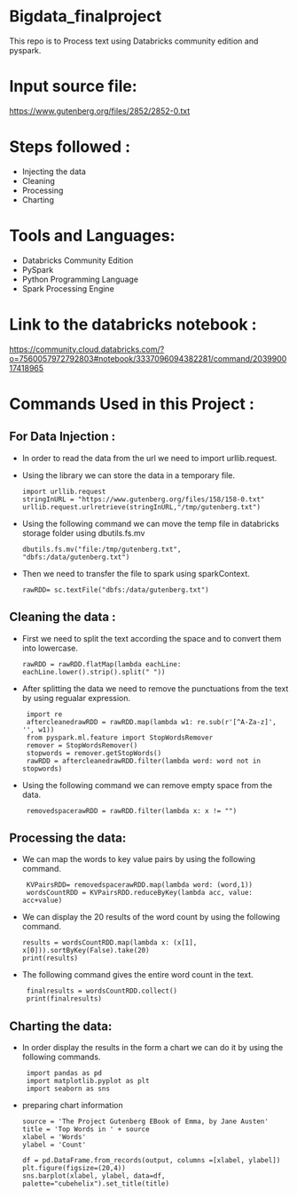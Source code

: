 # Bigdata_finalproject
This repo is to Process text using Databricks community edition and pyspark.

# Input source file:
https://www.gutenberg.org/files/2852/2852-0.txt

# Steps followed :
  - Injecting the data
  - Cleaning
  - Processing
  - Charting
  
# Tools and Languages:
   - Databricks Community Edition
   - PySpark
   - Python Programming Language
   - Spark Processing Engine
   
# Link to the databricks notebook : 
  https://community.cloud.databricks.com/?o=7560057972792803#notebook/3337096094382281/command/203990017418965
  
 # Commands Used in this Project :
  ##  For Data Injection :
   - In order to read the data from the url we need to import urllib.request.
   - Using the library we can store the data in a temporary file.
  
         import urllib.request 
         stringInURL = "https://www.gutenberg.org/files/158/158-0.txt"
         urllib.request.urlretrieve(stringInURL,"/tmp/gutenberg.txt")
         
   - Using the following command we can move the temp file in databricks storage folder using dbutils.fs.mv
   
         dbutils.fs.mv("file:/tmp/gutenberg.txt", "dbfs:/data/gutenberg.txt")
         
   - Then we need to transfer the file to spark using sparkContext.

         rawRDD= sc.textFile("dbfs:/data/gutenberg.txt")
         
   ## Cleaning the data :
         
   - First we need to split the text according the space and to convert them into lowercase.

         rawRDD = rawRDD.flatMap(lambda eachLine: eachLine.lower().strip().split(" "))
   
   - After splitting the data we need to remove the punctuations from the text by using regualar expression.
    
          import re
          aftercleanedrawRDD = rawRDD.map(lambda w1: re.sub(r'[^A-Za-z]', '', w1))
          from pyspark.ml.feature import StopWordsRemover
          remover = StopWordsRemover()
          stopwords = remover.getStopWords()
          rawRDD = aftercleanedrawRDD.filter(lambda word: word not in stopwords)
          
   - Using the following command we can remove empty space from the data.
         
          removedspacerawRDD = rawRDD.filter(lambda x: x != "")
          
   ## Processing the data:
   - We can map the words to key value pairs by using the following command.
       
          KVPairsRDD= removedspacerawRDD.map(lambda word: (word,1))
          wordsCountRDD = KVPairsRDD.reduceByKey(lambda acc, value: acc+value)
          
   - We can display the 20 results of the word count by using the following command.

         results = wordsCountRDD.map(lambda x: (x[1], x[0])).sortByKey(False).take(20)
         print(results)
         
   - The following command gives the entire word count in the text.
            
          finalresults = wordsCountRDD.collect()
          print(finalresults) 
          
  ## Charting the data:
  - In order display the results in the form a chart we can do it by using the following commands.
   
         import pandas as pd
         import matplotlib.pyplot as plt
         import seaborn as sns
 
  - preparing chart information
        
        source = 'The Project Gutenberg EBook of Emma, by Jane Austen'
        title = 'Top Words in ' + source
        xlabel = 'Words'
        ylabel = 'Count'
 
        df = pd.DataFrame.from_records(output, columns =[xlabel, ylabel]) 
        plt.figure(figsize=(20,4))
        sns.barplot(xlabel, ylabel, data=df, palette="cubehelix").set_title(title)
         
         
    
     
